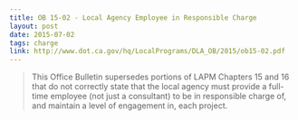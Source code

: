 ```yaml
---
title: OB 15-02 - Local Agency Employee in Responsible Charge
layout: post
date: 2015-07-02
tags: charge
link: http://www.dot.ca.gov/hq/LocalPrograms/DLA_OB/2015/ob15-02.pdf
---
```


> This Office Bulletin supersedes portions of LAPM Chapters 15 and 16 that do not correctly state that the local agency must provide a full-time employee (not just a consultant) to be in responsible charge of, and maintain a level of engagement in, each project.

